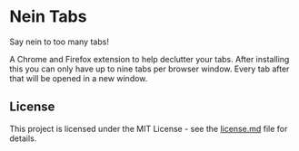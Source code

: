 # Nein Tabs

Say nein to too many tabs!

A Chrome and Firefox extension to help declutter your tabs.
After installing this you can only have up to nine tabs per browser window.
Every tab after that will be opened in a new window.


## License

This project is licensed under the MIT License - see the [license.md](license.md) file for details.
